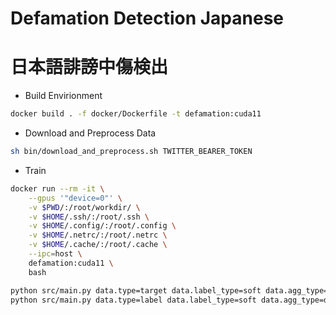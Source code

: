 # Defamation Detection Japanese
# 日本語誹謗中傷検出

- Build Envirionment

```bash
docker build . -f docker/Dockerfile -t defamation:cuda11
```

- Download and Preprocess Data 
```bash
sh bin/download_and_preprocess.sh TWITTER_BEARER_TOKEN
```

- Train

```bash
docker run --rm -it \
    --gpus '"device=0"' \
    -v $PWD/:/root/workdir/ \
    -v $HOME/.ssh/:/root/.ssh \
    -v $HOME/.config/:/root/.config \
    -v $HOME/.netrc/:/root/.netrc \
    -v $HOME/.cache/:/root/.cache \
    --ipc=host \
    defamation:cuda11 \
    bash

python src/main.py data.type=target data.label_type=soft data.agg_type=gl model.n_msd=5 loss.params.gamma=0 model.num_classes=3
python src/main.py data.type=label data.label_type=soft data.agg_type=ds model.n_msd=6 loss.params.gamma=0 model.num_classes=4
```

